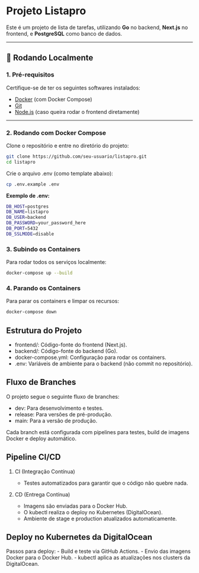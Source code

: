 # Projeto Listapro

Este é um projeto de lista de tarefas, utilizando **Go** no backend, **Next.js** no frontend, e **PostgreSQL** como banco de dados.

---

## 🚀 **Rodando Localmente**

### 1. **Pré-requisitos**

Certifique-se de ter os seguintes softwares instalados:

- [Docker](https://www.docker.com/get-started) (com Docker Compose)
- [Git](https://git-scm.com/)
- [Node.js](https://nodejs.org/) (caso queira rodar o frontend diretamente)

---

### 2. **Rodando com Docker Compose**

Clone o repositório e entre no diretório do projeto:

```bash
git clone https://github.com/seu-usuario/listapro.git
cd listapro
```
Crie o arquivo .env (como template abaixo):
```bash
cp .env.example .env
```
**Exemplo de .env:**
```bash
DB_HOST=postgres
DB_NAME=listapro
DB_USER=backend
DB_PASSWORD=your_password_here
DB_PORT=5432
DB_SSLMODE=disable
```
### 3. **Subindo os Containers**
Para rodar todos os serviços localmente:
```bash
docker-compose up --build
```
### 4. **Parando os Containers**
Para parar os containers e limpar os recursos:
```bash
docker-compose down
```
## Estrutura do Projeto
 - frontend/: Código-fonte do frontend (Next.js).
 - backend/: Código-fonte do backend (Go).
 - docker-compose.yml: Configuração para rodar os containers.
 - .env: Variáveis de ambiente para o backend (não commit no repositório).

## Fluxo de Branches
O projeto segue o seguinte fluxo de branches:
  - dev: Para desenvolvimento e testes.
  - release: Para versões de pré-produção.
  - main: Para a versão de produção.
    
Cada branch está configurada com pipelines para testes, build de imagens Docker e deploy automático.

## Pipeline CI/CD

1. CI (Integração Contínua)
	-	Testes automatizados para garantir que o código não quebre nada.

2. CD (Entrega Contínua)
	-	Imagens são enviadas para o Docker Hub.
	-	O kubectl realiza o deploy no Kubernetes (DigitalOcean).
	-	Ambiente de stage e production atualizados automaticamente.
## Deploy no Kubernetes da DigitalOcean
Passos para deploy:
	-	Build e teste via GitHub Actions.
	-	Envio das imagens Docker para o Docker Hub.
	-	kubectl aplica as atualizações nos clusters da DigitalOcean.
